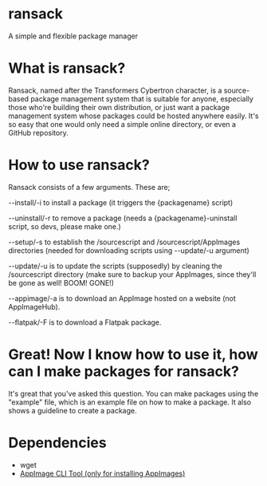 # ransack
A simple and flexible package manager

# What is ransack?
Ransack, named after the Transformers Cybertron character, is a source-based package management system that is suitable for anyone, especially those who're building their own distribution, or just want a package management system whose packages could be hosted anywhere easily. It's so easy that one would only need a simple online directory, or even a GitHub repository.

# How to use ransack?
Ransack consists of a few arguments. These are;

--install/-i to install a package (it triggers the {packagename} script)

--uninstall/-r to remove a package (needs a {packagename}-uninstall script, so devs, please make one.)

--setup/-s to establish the /sourcescript and /sourcescript/AppImages directories (needed for downloading scripts using --update/-u argument)

--update/-u is to update the scripts (supposedly) by cleaning the /sourcescript directory (make sure to backup your AppImages, since they'll be gone as well! BOOM! GONE!)

--appimage/-a is to download an AppImage hosted on a website (not AppImageHub).

--flatpak/-F is to download a Flatpak package.

# Great! Now I know how to use it, how can I make packages for ransack?

It's great that you've asked this question. You can make packages using the "example" file, which is an example file on how to make a package. It also shows a guideline to create a package.

# Dependencies
- wget
- <a href="https://github.com/AppImageCrafters/appimage-cli-tool"> AppImage CLI Tool (only for installing AppImages)</a>
